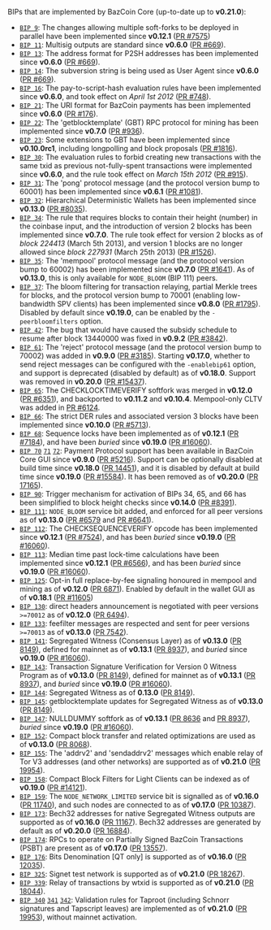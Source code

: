 BIPs that are implemented by BazCoin Core (up-to-date up to **v0.21.0**):

* [`BIP 9`](https://github.com/bazcoin/bips/blob/master/bip-0009.mediawiki): The changes allowing multiple soft-forks to be deployed in parallel have been implemented since **v0.12.1**  ([PR #7575](https://github.com/bazcoin/bazcoin/pull/7575))
* [`BIP 11`](https://github.com/bazcoin/bips/blob/master/bip-0011.mediawiki): Multisig outputs are standard since **v0.6.0** ([PR #669](https://github.com/bazcoin/bazcoin/pull/669)).
* [`BIP 13`](https://github.com/bazcoin/bips/blob/master/bip-0013.mediawiki): The address format for P2SH addresses has been implemented since **v0.6.0** ([PR #669](https://github.com/bazcoin/bazcoin/pull/669)).
* [`BIP 14`](https://github.com/bazcoin/bips/blob/master/bip-0014.mediawiki): The subversion string is being used as User Agent since **v0.6.0** ([PR #669](https://github.com/bazcoin/bazcoin/pull/669)).
* [`BIP 16`](https://github.com/bazcoin/bips/blob/master/bip-0016.mediawiki): The pay-to-script-hash evaluation rules have been implemented since **v0.6.0**, and took effect on *April 1st 2012* ([PR #748](https://github.com/bazcoin/bazcoin/pull/748)).
* [`BIP 21`](https://github.com/bazcoin/bips/blob/master/bip-0021.mediawiki): The URI format for BazCoin payments has been implemented since **v0.6.0** ([PR #176](https://github.com/bazcoin/bazcoin/pull/176)).
* [`BIP 22`](https://github.com/bazcoin/bips/blob/master/bip-0022.mediawiki): The 'getblocktemplate' (GBT) RPC protocol for mining has been implemented since **v0.7.0** ([PR #936](https://github.com/bazcoin/bazcoin/pull/936)).
* [`BIP 23`](https://github.com/bazcoin/bips/blob/master/bip-0023.mediawiki): Some extensions to GBT have been implemented since **v0.10.0rc1**, including longpolling and block proposals ([PR #1816](https://github.com/bazcoin/bazcoin/pull/1816)).
* [`BIP 30`](https://github.com/bazcoin/bips/blob/master/bip-0030.mediawiki): The evaluation rules to forbid creating new transactions with the same txid as previous not-fully-spent transactions were implemented since **v0.6.0**, and the rule took effect on *March 15th 2012* ([PR #915](https://github.com/bazcoin/bazcoin/pull/915)).
* [`BIP 31`](https://github.com/bazcoin/bips/blob/master/bip-0031.mediawiki): The 'pong' protocol message (and the protocol version bump to 60001) has been implemented since **v0.6.1** ([PR #1081](https://github.com/bazcoin/bazcoin/pull/1081)).
* [`BIP 32`](https://github.com/bazcoin/bips/blob/master/bip-0032.mediawiki): Hierarchical Deterministic Wallets has been implemented since **v0.13.0** ([PR #8035](https://github.com/bazcoin/bazcoin/pull/8035)).
* [`BIP 34`](https://github.com/bazcoin/bips/blob/master/bip-0034.mediawiki): The rule that requires blocks to contain their height (number) in the coinbase input, and the introduction of version 2 blocks has been implemented since **v0.7.0**. The rule took effect for version 2 blocks as of *block 224413* (March 5th 2013), and version 1 blocks are no longer allowed since *block 227931* (March 25th 2013) ([PR #1526](https://github.com/bazcoin/bazcoin/pull/1526)).
* [`BIP 35`](https://github.com/bazcoin/bips/blob/master/bip-0035.mediawiki): The 'mempool' protocol message (and the protocol version bump to 60002) has been implemented since **v0.7.0** ([PR #1641](https://github.com/bazcoin/bazcoin/pull/1641)). As of **v0.13.0**, this is only available for `NODE_BLOOM` (BIP 111) peers.
* [`BIP 37`](https://github.com/bazcoin/bips/blob/master/bip-0037.mediawiki): The bloom filtering for transaction relaying, partial Merkle trees for blocks, and the protocol version bump to 70001 (enabling low-bandwidth SPV clients) has been implemented since **v0.8.0** ([PR #1795](https://github.com/bazcoin/bazcoin/pull/1795)). Disabled by default since **v0.19.0**, can be enabled by the `-peerbloomfilters` option.
* [`BIP 42`](https://github.com/bazcoin/bips/blob/master/bip-0042.mediawiki): The bug that would have caused the subsidy schedule to resume after block 13440000 was fixed in **v0.9.2** ([PR #3842](https://github.com/bazcoin/bazcoin/pull/3842)).
* [`BIP 61`](https://github.com/bazcoin/bips/blob/master/bip-0061.mediawiki): The 'reject' protocol message (and the protocol version bump to 70002) was added in **v0.9.0** ([PR #3185](https://github.com/bazcoin/bazcoin/pull/3185)). Starting **v0.17.0**, whether to send reject messages can be configured with the `-enablebip61` option, and support is deprecated (disabled by default) as of **v0.18.0**. Support was removed in **v0.20.0** ([PR #15437](https://github.com/bazcoin/bazcoin/pull/15437)).
* [`BIP 65`](https://github.com/bazcoin/bips/blob/master/bip-0065.mediawiki): The CHECKLOCKTIMEVERIFY softfork was merged in **v0.12.0** ([PR #6351](https://github.com/bazcoin/bazcoin/pull/6351)), and backported to **v0.11.2** and **v0.10.4**. Mempool-only CLTV was added in [PR #6124](https://github.com/bazcoin/bazcoin/pull/6124).
* [`BIP 66`](https://github.com/bazcoin/bips/blob/master/bip-0066.mediawiki): The strict DER rules and associated version 3 blocks have been implemented since **v0.10.0** ([PR #5713](https://github.com/bazcoin/bazcoin/pull/5713)).
* [`BIP 68`](https://github.com/bazcoin/bips/blob/master/bip-0068.mediawiki): Sequence locks have been implemented as of **v0.12.1**  ([PR #7184](https://github.com/bazcoin/bazcoin/pull/7184)), and have been *buried* since **v0.19.0** ([PR #16060](https://github.com/bazcoin/bazcoin/pull/16060)).
* [`BIP 70`](https://github.com/bazcoin/bips/blob/master/bip-0070.mediawiki) [`71`](https://github.com/bazcoin/bips/blob/master/bip-0071.mediawiki) [`72`](https://github.com/bazcoin/bips/blob/master/bip-0072.mediawiki):
  Payment Protocol support has been available in BazCoin Core GUI since **v0.9.0** ([PR #5216](https://github.com/bazcoin/bazcoin/pull/5216)).
  Support can be optionally disabled at build time since **v0.18.0** ([PR 14451](https://github.com/bazcoin/bazcoin/pull/14451)),
  and it is disabled by default at build time since **v0.19.0** ([PR #15584](https://github.com/bazcoin/bazcoin/pull/15584)).
  It has been removed as of **v0.20.0** ([PR 17165](https://github.com/bazcoin/bazcoin/pull/17165)).
* [`BIP 90`](https://github.com/bazcoin/bips/blob/master/bip-0090.mediawiki): Trigger mechanism for activation of BIPs 34, 65, and 66 has been simplified to block height checks since **v0.14.0** ([PR #8391](https://github.com/bazcoin/bazcoin/pull/8391)).
* [`BIP 111`](https://github.com/bazcoin/bips/blob/master/bip-0111.mediawiki): `NODE_BLOOM` service bit added, and enforced for all peer versions as of **v0.13.0** ([PR #6579](https://github.com/bazcoin/bazcoin/pull/6579) and [PR #6641](https://github.com/bazcoin/bazcoin/pull/6641)).
* [`BIP 112`](https://github.com/bazcoin/bips/blob/master/bip-0112.mediawiki): The CHECKSEQUENCEVERIFY opcode has been implemented since **v0.12.1** ([PR #7524](https://github.com/bazcoin/bazcoin/pull/7524)), and has been *buried* since **v0.19.0** ([PR #16060](https://github.com/bazcoin/bazcoin/pull/16060)).
* [`BIP 113`](https://github.com/bazcoin/bips/blob/master/bip-0113.mediawiki): Median time past lock-time calculations have been implemented since **v0.12.1** ([PR #6566](https://github.com/bazcoin/bazcoin/pull/6566)), and has been *buried* since **v0.19.0** ([PR #16060](https://github.com/bazcoin/bazcoin/pull/16060)).
* [`BIP 125`](https://github.com/bazcoin/bips/blob/master/bip-0125.mediawiki): Opt-in full replace-by-fee signaling honoured in mempool and mining as of **v0.12.0** ([PR 6871](https://github.com/bazcoin/bazcoin/pull/6871)). Enabled by default in the wallet GUI as of **v0.18.1** ([PR #11605](https://github.com/bazcoin/bazcoin/pull/11605))
* [`BIP 130`](https://github.com/bazcoin/bips/blob/master/bip-0130.mediawiki): direct headers announcement is negotiated with peer versions `>=70012` as of **v0.12.0** ([PR 6494](https://github.com/bazcoin/bazcoin/pull/6494)).
* [`BIP 133`](https://github.com/bazcoin/bips/blob/master/bip-0133.mediawiki): feefilter messages are respected and sent for peer versions `>=70013` as of **v0.13.0** ([PR 7542](https://github.com/bazcoin/bazcoin/pull/7542)).
* [`BIP 141`](https://github.com/bazcoin/bips/blob/master/bip-0141.mediawiki): Segregated Witness (Consensus Layer) as of **v0.13.0** ([PR 8149](https://github.com/bazcoin/bazcoin/pull/8149)), defined for mainnet as of **v0.13.1** ([PR 8937](https://github.com/bazcoin/bazcoin/pull/8937)), and *buried* since **v0.19.0** ([PR #16060](https://github.com/bazcoin/bazcoin/pull/16060)).
* [`BIP 143`](https://github.com/bazcoin/bips/blob/master/bip-0143.mediawiki): Transaction Signature Verification for Version 0 Witness Program as of **v0.13.0** ([PR 8149](https://github.com/bazcoin/bazcoin/pull/8149)), defined for mainnet as of **v0.13.1** ([PR 8937](https://github.com/bazcoin/bazcoin/pull/8937)), and *buried* since **v0.19.0** ([PR #16060](https://github.com/bazcoin/bazcoin/pull/16060)).
* [`BIP 144`](https://github.com/bazcoin/bips/blob/master/bip-0144.mediawiki): Segregated Witness as of **0.13.0** ([PR 8149](https://github.com/bazcoin/bazcoin/pull/8149)).
* [`BIP 145`](https://github.com/bazcoin/bips/blob/master/bip-0145.mediawiki): getblocktemplate updates for Segregated Witness as of **v0.13.0** ([PR 8149](https://github.com/bazcoin/bazcoin/pull/8149)).
* [`BIP 147`](https://github.com/bazcoin/bips/blob/master/bip-0147.mediawiki): NULLDUMMY softfork as of **v0.13.1** ([PR 8636](https://github.com/bazcoin/bazcoin/pull/8636) and [PR 8937](https://github.com/bazcoin/bazcoin/pull/8937)), *buried* since **v0.19.0** ([PR #16060](https://github.com/bazcoin/bazcoin/pull/16060)).
* [`BIP 152`](https://github.com/bazcoin/bips/blob/master/bip-0152.mediawiki): Compact block transfer and related optimizations are used as of **v0.13.0** ([PR 8068](https://github.com/bazcoin/bazcoin/pull/8068)).
* [`BIP 155`](https://github.com/bazcoin/bips/blob/master/bip-0155.mediawiki): The 'addrv2' and 'sendaddrv2' messages which enable relay of Tor V3 addresses (and other networks) are supported as of **v0.21.0** ([PR 19954](https://github.com/bazcoin/bazcoin/pull/19954)).
* [`BIP 158`](https://github.com/bazcoin/bips/blob/master/bip-0158.mediawiki): Compact Block Filters for Light Clients can be indexed as of **v0.19.0** ([PR #14121](https://github.com/bazcoin/bazcoin/pull/14121)).
* [`BIP 159`](https://github.com/bazcoin/bips/blob/master/bip-0159.mediawiki): The `NODE_NETWORK_LIMITED` service bit is signalled as of **v0.16.0** ([PR 11740](https://github.com/bazcoin/bazcoin/pull/11740)), and such nodes are connected to as of **v0.17.0** ([PR 10387](https://github.com/bazcoin/bazcoin/pull/10387)).
* [`BIP 173`](https://github.com/bazcoin/bips/blob/master/bip-0173.mediawiki): Bech32 addresses for native Segregated Witness outputs are supported as of **v0.16.0** ([PR 11167](https://github.com/bazcoin/bazcoin/pull/11167)). Bech32 addresses are generated by default as of **v0.20.0** ([PR 16884](https://github.com/bazcoin/bazcoin/pull/16884)).
* [`BIP 174`](https://github.com/bazcoin/bips/blob/master/bip-0174.mediawiki): RPCs to operate on Partially Signed BazCoin Transactions (PSBT) are present as of **v0.17.0** ([PR 13557](https://github.com/bazcoin/bazcoin/pull/13557)).
* [`BIP 176`](https://github.com/bazcoin/bips/blob/master/bip-0176.mediawiki): Bits Denomination [QT only] is supported as of **v0.16.0** ([PR 12035](https://github.com/bazcoin/bazcoin/pull/12035)).
* [`BIP 325`](https://github.com/bazcoin/bips/blob/master/bip-0325.mediawiki): Signet test network is supported as of **v0.21.0** ([PR 18267](https://github.com/bazcoin/bazcoin/pull/18267)).
* [`BIP 339`](https://github.com/bazcoin/bips/blob/master/bip-0339.mediawiki): Relay of transactions by wtxid is supported as of **v0.21.0** ([PR 18044](https://github.com/bazcoin/bazcoin/pull/18044)).
* [`BIP 340`](https://github.com/bazcoin/bips/blob/master/bip-0340.mediawiki) [`341`](https://github.com/bazcoin/bips/blob/master/bip-0341.mediawiki) [`342`](https://github.com/bazcoin/bips/blob/master/bip-0342.mediawiki): Validation rules for Taproot (including Schnorr signatures and Tapscript leaves) are implemented as of **v0.21.0** ([PR 19953](https://github.com/bazcoin/bazcoin/pull/19953)), without mainnet activation.
